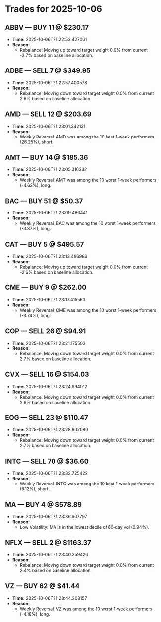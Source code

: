 # Trades for 2025-10-06

## ABBV — BUY 11 @ $230.17
- **Time:** 2025-10-06T21:22:53.427061
- **Reason:**
  - Rebalance: Moving up toward target weight 0.0% from current -2.7% based on baseline allocation.

## ADBE — SELL 7 @ $349.95
- **Time:** 2025-10-06T21:22:57.400578
- **Reason:**
  - Rebalance: Moving down toward target weight 0.0% from current 2.6% based on baseline allocation.

## AMD — SELL 12 @ $203.69
- **Time:** 2025-10-06T21:23:01.342131
- **Reason:**
  - Weekly Reversal: AMD was among the 10 best 1‑week performers (26.25%), short.

## AMT — BUY 14 @ $185.36
- **Time:** 2025-10-06T21:23:05.316332
- **Reason:**
  - Weekly Reversal: AMT was among the 10 worst 1‑week performers (-4.62%), long.

## BAC — BUY 51 @ $50.37
- **Time:** 2025-10-06T21:23:09.486441
- **Reason:**
  - Weekly Reversal: BAC was among the 10 worst 1‑week performers (-3.87%), long.

## CAT — BUY 5 @ $495.57
- **Time:** 2025-10-06T21:23:13.486986
- **Reason:**
  - Rebalance: Moving up toward target weight 0.0% from current -2.6% based on baseline allocation.

## CME — BUY 9 @ $262.00
- **Time:** 2025-10-06T21:23:17.415563
- **Reason:**
  - Weekly Reversal: CME was among the 10 worst 1‑week performers (-3.74%), long.

## COP — SELL 26 @ $94.91
- **Time:** 2025-10-06T21:23:21.175503
- **Reason:**
  - Rebalance: Moving down toward target weight 0.0% from current 2.7% based on baseline allocation.

## CVX — SELL 16 @ $154.03
- **Time:** 2025-10-06T21:23:24.994012
- **Reason:**
  - Rebalance: Moving down toward target weight 0.0% from current 2.6% based on baseline allocation.

## EOG — SELL 23 @ $110.47
- **Time:** 2025-10-06T21:23:28.802080
- **Reason:**
  - Rebalance: Moving down toward target weight 0.0% from current 2.7% based on baseline allocation.

## INTC — SELL 70 @ $36.60
- **Time:** 2025-10-06T21:23:32.725422
- **Reason:**
  - Weekly Reversal: INTC was among the 10 best 1‑week performers (6.12%), short.

## MA — BUY 4 @ $578.89
- **Time:** 2025-10-06T21:23:36.607797
- **Reason:**
  - Low Volatility: MA is in the lowest decile of 60‑day vol (0.94%).

## NFLX — SELL 2 @ $1163.37
- **Time:** 2025-10-06T21:23:40.359426
- **Reason:**
  - Rebalance: Moving down toward target weight 0.0% from current 2.4% based on baseline allocation.

## VZ — BUY 62 @ $41.44
- **Time:** 2025-10-06T21:23:44.208157
- **Reason:**
  - Weekly Reversal: VZ was among the 10 worst 1‑week performers (-4.18%), long.

